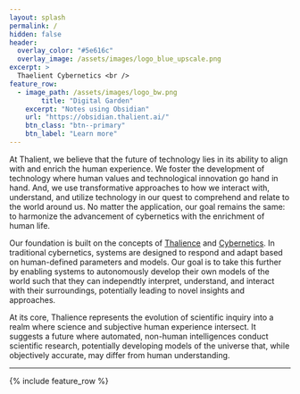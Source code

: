 ```yaml
---
layout: splash
permalink: /
hidden: false
header:
  overlay_color: "#5e616c"
  overlay_image: /assets/images/logo_blue_upscale.png
excerpt: >
  Thaelient Cybernetics <br />
feature_row:
  - image_path: /assets/images/logo_bw.png
        title: "Digital Garden"
    excerpt: "Notes using Obsidian"
    url: "https://obsidian.thalient.ai/"
    btn_class: "btn--primary"
    btn_label: "Learn more"
---
```

At Thalient, we believe that the future of technology lies in its ability to align with and enrich the human experience. We foster the development of technology where human values and technological innovation go hand in hand. And, we use transformative approaches to how we interact with, understand, and utilize technology in our quest to comprehend and relate to the world around us. No matter the application, our goal remains the same: to harmonize the advancement of cybernetics with the enrichment of human life.

Our foundation is built on the concepts of [Thalience](https://www.kschroeder.com/my-books/ventus/thalience) and [Cybernetics](https://en.wikipedia.org/wiki/Cybernetics:_Or_Control_and_Communication_in_the_Animal_and_the_Machine). In traditional cybernetics, systems are designed to respond and adapt based on human-defined parameters and models. Our goal is to take this further by enabling systems to autonomously develop their own models of the world such that they can independtly interpret, understand, and interact with their surroundings, potentially leading to novel insights and approaches.

At its core, Thalience represents the evolution of scientific inquiry into a realm where science and subjective human experience intersect. It suggests a future where automated, non-human intelligences conduct scientific research, potentially developing models of the universe that, while objectively accurate, may differ from human understanding.

---

{% include feature_row %}
